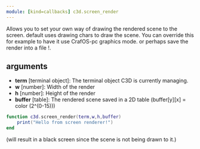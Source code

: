 ```yaml
---
module: [kind=callbacks] c3d.screen_render
---
```


Allows you to set your own way of drawing the rendered scene to the screen. default uses drawing chars to draw the scene.
You can override this for example to have it use CrafOS-pc graphics mode. or perhaps save the render into a file !.

## arguments
- **term** [terminal object]: The terminal object C3D is currently managing.
- **w** [number]: Width of the render
- **h** [number]: Height of the render
- **buffer** [table]: The rendered scene saved in a 2D table (buffer[y][x] = color (2^(0-15)))

```lua
function c3d.screen_render(term,w,h,buffer)
    print("Hello from screen renderer!")
end
```
(will result in a black screen since the scene is not being drawn to it.)